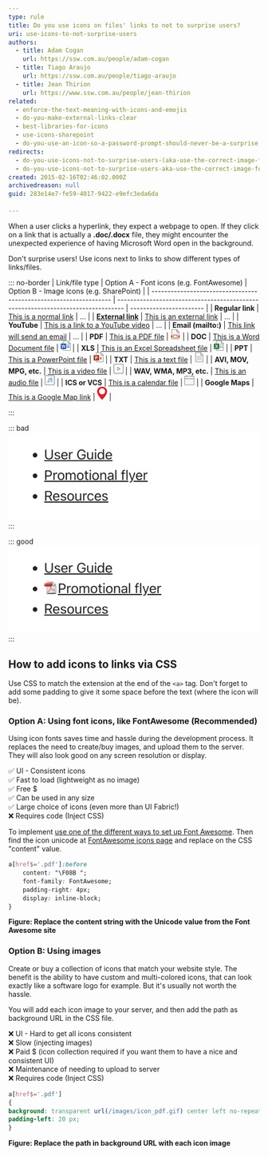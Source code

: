 ```yaml
---
type: rule
title: Do you use icons on files' links to not to surprise users?
uri: use-icons-to-not-surprise-users
authors:
  - title: Adam Cogan
    url: https://ssw.com.au/people/adam-cogan
  - title: Tiago Araujo
    url: https://ssw.com.au/people/tiago-araujo
  - title: Jean Thirion
    url: https://www.ssw.com.au/people/jean-thirion
related:
  - enforce-the-text-meaning-with-icons-and-emojis
  - do-you-make-external-links-clear
  - best-libraries-for-icons
  - use-icons-sharepoint
  - do-you-use-an-icon-so-a-password-prompt-should-never-be-a-surprise
redirects:
  - do-you-use-icons-not-to-surprise-users-(aka-use-the-correct-image-for-files)
  - do-you-use-icons-not-to-surprise-users-aka-use-the-correct-image-for-files
created: 2015-02-16T02:46:02.000Z
archivedreason: null
guid: 283e14e7-fe59-4017-9422-e9efc3eda6da

---
```


When a user clicks a hyperlink, they expect a webpage to open. If they click on a link that is actually a **.doc/.docx** file, they might encounter the unexpected experience of having Microsoft Word open in the background.

<!--endintro-->

Don't surprise users! Use icons next to links to show different types of links/files.

::: no-border
| Link/file type                                                    | Option A - Font icons (e.g. FontAwesome)                                                         | Option B - Image icons (e.g. SharePoint) |
| ----------------------------------------------------------------- | -------------------------------------------------------------------------------- | ----------------------- |
| **Regular link**                                                   | [This is a normal link](/rules)                                                 | ...                     |
| **[External link](/do-you-make-external-links-clear)** | [This is an external link](https://www.microsoft.com/)                                     | ...                      |
| **YouTube**                                                       | [This is a link to a YouTube video](https://www.youtube.com/watch?v=gp_F43lx6iM) | ...                     |
| **Email (mailto:)**                                               | [This link will send an email](mailto:example@mail.com)                          | ...                     |
| **PDF**                                                           | [This is a PDF file](Sample-PDF.pdf)                                             | ![](pdf-icon.png)       |
| **DOC**                                                           | [This is a Word Document file](Sample-DOC.docx)                                  | ![](docx-icon.png)      |
| **XLS**                                                           | [This is an Excel Spreadsheet file](Sample-XLS.xlsx)                             | ![](xls-file.png)       |
| **PPT**                                                           | [This is a PowerPoint file](Sample-PPT.pptx)                                     | ![](ppt-file.png)       |
| **TXT**                                                           | [This is a text file](Sample-TXT.txt)                                            | ![](txt-file.png)       |
| **AVI, MOV, MPG, etc.**                                           | [This is a video file](https://www.ssw.com.au/ssw/include/consulting/img/CRM_background.mp4)               | ![](video-file.png)                      |
| **WAV, WMA, MP3, etc.**                                           | [This is an audio file](sample-AUDIO.mp3)                                         | ![](audio-file.png)    |
| **ICS or VCS**                                                    | [This is a calendar file](Sample-ICS.ics)                                        | ![](calendar-icon-png.png)                     |
| **Google Maps**                                                           | [This is a Google Map link](https://www.google.com/maps/place/SSW+Sydney+-+Enterprise+Software+Development/@-33.8305685,151.2193249,15z/data=!4m6!3m5!1s0x6b12ae97d5dce3c1:0xae8cb5f05af0e28d!8m2!3d-33.8305685!4d151.2193249!16s%2Fg%2F1tdy4mhr?entry=ttu)                                             | ![](map-icon.png) |

:::

::: bad
![Figure: Bad example - Users would expect all these hyperlinks to work the same way](link-with-icons-bad.png)
:::

::: good
![Figure: Good example - The PDF icon indicates one of the links is not a webpage](link-with-icons-good.png)
:::

## How to add icons to links via CSS

Use CSS to match the extension at the end of the `<a>` tag. Don't forget to add some padding to give it some space before the text (where the icon will be).

### Option A: Using font icons, like FontAwesome (Recommended)

Using icon fonts saves time and hassle during the development process. It replaces the need to create/buy images, and upload them to the server.
They will also look good on any screen resolution or display.

✅ UI - Consistent icons  
✅ Fast to load (lightweight as no image)  
✅ Free $  
✅ Can be used in any size  
✅ Large choice of icons (even more than UI Fabric!)  
❌ Requires code (Inject CSS)   

To implement [use one of the different ways to set up Font Awesome](https://fontawesome.com/docs/web/#web-setup). Then find the icon unicode at [FontAwesome icons page](https://fontawesome.com/icons) and replace on the CSS "content" value.

```css
a[href$='.pdf']:before
    content: "\F08B ";
    font-family: FontAwesome;
    padding-right: 4px;
    display: inline-block;
}
```

**Figure: Replace the content string with the Unicode value from the Font Awesome site**

### Option B: Using images

Create or buy a collection of icons that match your website style. The benefit is the ability to have custom and multi-colored icons, that can look exactly like a software logo for example. But it's usually not worth the hassle. 

You will add each icon image to your server, and then add the path as background URL in the CSS file.

❌ UI - Hard to get all icons consistent  
❌ Slow (injecting images)  
❌ Paid $ (icon collection required if you want them to have a nice and consistent UI)  
❌ Maintenance of needing to upload to server  
❌ Requires code (Inject CSS)  

```css
a[href$='.pdf'] 
{ 
background: transparent url(/images/icon_pdf.gif) center left no-repeat; 
padding-left: 20 px; 
}
```

**Figure: Replace the path in background URL with each icon image**
